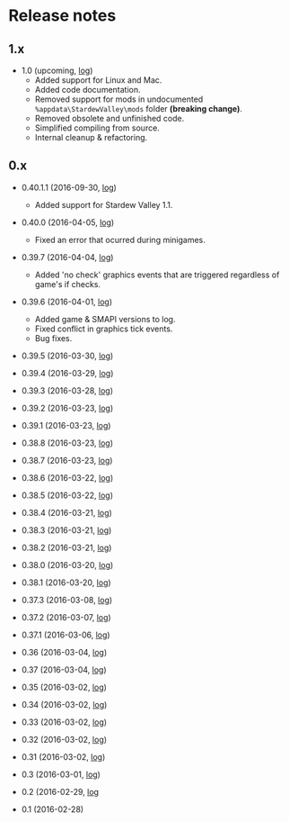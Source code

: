 # Release notes

## 1.x
* 1.0 (upcoming, [log](https://github.com/CLxS/SMAPI/compare/0.40.1.1-3...master))
  * Added support for Linux and Mac.
  * Added code documentation.
  * Removed support for mods in undocumented `%appdata\StardewValley\mods` folder **(breaking change)**.
  * Removed obsolete and unfinished code.
  * Simplified compiling from source.
  * Internal cleanup & refactoring.

## 0.x
* 0.40.1.1 (2016-09-30, [log](https://github.com/CLxS/SMAPI/compare/0.40.0...0.40.1.1-3))
  * Added support for Stardew Valley 1.1.

* 0.40.0 (2016-04-05, [log](https://github.com/CLxS/SMAPI/compare/0.39.7...0.40.0))
  * Fixed an error that ocurred during minigames.

* 0.39.7 (2016-04-04, [log](https://github.com/CLxS/SMAPI/compare/0.39.6...0.39.7))
  * Added 'no check' graphics events that are triggered regardless of game's if checks.

* 0.39.6 (2016-04-01, [log](https://github.com/CLxS/SMAPI/compare/0.39.5...0.39.6))
  * Added game & SMAPI versions to log.
  * Fixed conflict in graphics tick events.
  * Bug fixes.

* 0.39.5 (2016-03-30, [log](https://github.com/CLxS/SMAPI/compare/0.39.4...0.39.5))
* 0.39.4 (2016-03-29, [log](https://github.com/CLxS/SMAPI/compare/0.39.3...0.39.4))
* 0.39.3 (2016-03-28, [log](https://github.com/CLxS/SMAPI/compare/0.39.2...0.39.3))
* 0.39.2 (2016-03-23, [log](https://github.com/CLxS/SMAPI/compare/0.39.1...0.39.2))
* 0.39.1 (2016-03-23, [log](https://github.com/CLxS/SMAPI/compare/0.38.8...0.39.1))
* 0.38.8 (2016-03-23, [log](https://github.com/CLxS/SMAPI/compare/0.38.7...0.38.8))
* 0.38.7 (2016-03-23, [log](https://github.com/CLxS/SMAPI/compare/0.38.6...0.38.7))
* 0.38.6 (2016-03-22, [log](https://github.com/CLxS/SMAPI/compare/0.38.5...0.38.6))
* 0.38.5 (2016-03-22, [log](https://github.com/CLxS/SMAPI/compare/0.38.4...0.38.5))
* 0.38.4 (2016-03-21, [log](https://github.com/CLxS/SMAPI/compare/0.38.3...0.38.4))
* 0.38.3 (2016-03-21, [log](https://github.com/CLxS/SMAPI/compare/0.38.2...0.38.3))
* 0.38.2 (2016-03-21, [log](https://github.com/CLxS/SMAPI/compare/0.38.0...0.38.2))
* 0.38.0 (2016-03-20, [log](https://github.com/CLxS/SMAPI/compare/0.38.1...0.38.0))
* 0.38.1 (2016-03-20, [log](https://github.com/CLxS/SMAPI/compare/0.37.3...0.38.1))
* 0.37.3 (2016-03-08, [log](https://github.com/CLxS/SMAPI/compare/0.37.2...0.37.3))
* 0.37.2 (2016-03-07, [log](https://github.com/CLxS/SMAPI/compare/0.37.1...0.37.2))
* 0.37.1 (2016-03-06, [log](https://github.com/CLxS/SMAPI/compare/0.36...0.37.1))
* 0.36 (2016-03-04, [log](https://github.com/CLxS/SMAPI/compare/0.37...0.36))
* 0.37 (2016-03-04, [log](https://github.com/CLxS/SMAPI/compare/0.35...0.37))
* 0.35 (2016-03-02, [log](https://github.com/CLxS/SMAPI/compare/0.34...0.35))
* 0.34 (2016-03-02, [log](https://github.com/CLxS/SMAPI/compare/0.33...0.34))
* 0.33 (2016-03-02, [log](https://github.com/CLxS/SMAPI/compare/0.32...0.33))
* 0.32 (2016-03-02, [log](https://github.com/CLxS/SMAPI/compare/0.31...0.32))
* 0.31 (2016-03-02, [log](https://github.com/CLxS/SMAPI/compare/0.3...0.31))
* 0.3 (2016-03-01, [log](https://github.com/CLxS/SMAPI/compare/Alpha0.2...0.3))
* 0.2 (2016-02-29, [log](https://github.com/CLxS/SMAPI/compare/Alpha0.1...Alpha0.2)
* 0.1 (2016-02-28)